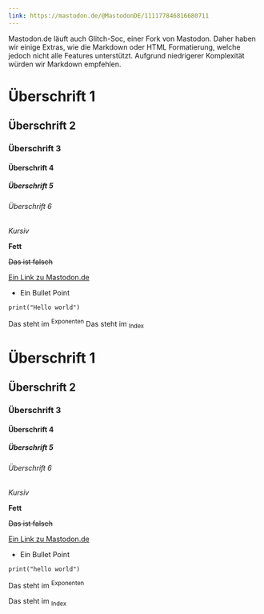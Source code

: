 ```yaml
---
link: https://mastodon.de/@MastodonDE/111177846816680711
---
```



Mastodon.de läuft auch Glitch-Soc, einer Fork von Mastodon. Daher haben wir einige Extras, wie die Markdown oder HTML Formatierung, welche jedoch nicht alle Features unterstützt. Aufgrund niedrigerer Komplexität würden wir Markdown empfehlen.

# Überschrift 1
## Überschrift 2
### Überschrift 3
#### Überschrift 4
##### Überschrift 5
###### Überschrift 6

*Kursiv*

**Fett**

~~Das ist falsch~~

[Ein Link zu Mastodon.de](https://mastodon.de)

- Ein Bullet Point

```print("Hello world")```

Das steht im <sup>Exponenten</sup>
Das steht im <sub>Index</sub>


<h1>Überschrift 1</h1>
<h2>Überschrift 2</h2>
<h3>Überschrift 3</h3>
<h4>Überschrift 4</h4>
<h5>Überschrift 5</h5>
<h6>Überschrift 6</h6>

<em>Kursiv</em>

<strong>Fett</strong>

<del>Das ist falsch</del>

<a href="https://mastodon.de">Ein Link zu Mastodon.de<a>

<ul>
    <li>Ein Bullet Point</li>
</ul>

<code>print("hello world")</code>

<p>Das steht im <sup>Exponenten</sup></p>
<p>Das steht im <sub>Index</sub></p>

<!--Neue Zeile --> <br>